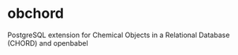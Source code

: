 obchord
=======

PostgreSQL extension for Chemical Objects in a Relational Database (CHORD) and openbabel
